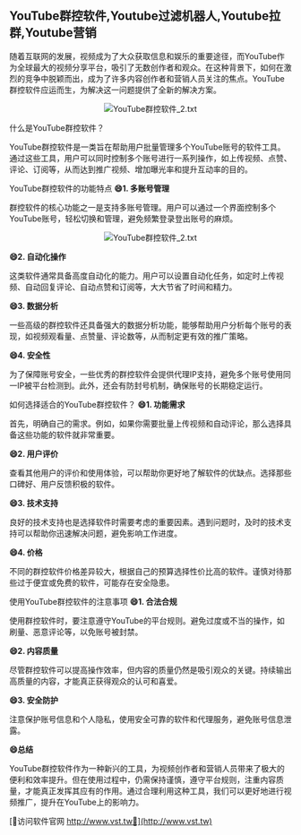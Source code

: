 ## **YouTube群控软件,Youtube过滤机器人,Youtube拉群,Youtube营销**

随着互联网的发展，视频成为了大众获取信息和娱乐的重要途径，而YouTube作为全球最大的视频分享平台，吸引了无数创作者和观众。在这种背景下，如何在激烈的竞争中脱颖而出，成为了许多内容创作者和营销人员关注的焦点。YouTube群控软件应运而生，为解决这一问题提供了全新的解决方案。

 <center><img src="https://vst.tw/MP4/tuiguang/png/1.png" alt="YouTube群控软件_2.txt"></center>

什么是YouTube群控软件？

YouTube群控软件是一类旨在帮助用户批量管理多个YouTube账号的软件工具。通过这些工具，用户可以同时控制多个账号进行一系列操作，如上传视频、点赞、评论、订阅等，从而达到推广视频、增加曝光率和提升互动率的目的。

YouTube群控软件的功能特点
**😄1. 多账号管理**

群控软件的核心功能之一是支持多账号管理。用户可以通过一个界面控制多个YouTube账号，轻松切换和管理，避免频繁登录登出账号的麻烦。

 <center><img src="https://vst.tw/MP4/tuiguang/png/2.png" alt="YouTube群控软件_2.txt"></center>

**😄2. 自动化操作**

这类软件通常具备高度自动化的能力。用户可以设置自动化任务，如定时上传视频、自动回复评论、自动点赞和订阅等，大大节省了时间和精力。

**😄3. 数据分析**

一些高级的群控软件还具备强大的数据分析功能，能够帮助用户分析每个账号的表现，如视频观看量、点赞量、评论数等，从而制定更有效的推广策略。

**😄4. 安全性**

为了保障账号安全，一些优秀的群控软件会提供代理IP支持，避免多个账号使用同一IP被平台检测到。此外，还会有防封号机制，确保账号的长期稳定运行。

如何选择适合的YouTube群控软件？
**😄1. 功能需求**

首先，明确自己的需求。例如，如果你需要批量上传视频和自动评论，那么选择具备这些功能的软件就非常重要。

**😄2. 用户评价**

查看其他用户的评价和使用体验，可以帮助你更好地了解软件的优缺点。选择那些口碑好、用户反馈积极的软件。

**😄3. 技术支持**

良好的技术支持也是选择软件时需要考虑的重要因素。遇到问题时，及时的技术支持可以帮助你迅速解决问题，避免影响工作进度。

**😄4. 价格**

不同的群控软件价格差异较大，根据自己的预算选择性价比高的软件。谨慎对待那些过于便宜或免费的软件，可能存在安全隐患。

使用YouTube群控软件的注意事项
**😄1. 合法合规**

使用群控软件时，要注意遵守YouTube的平台规则。避免过度或不当的操作，如刷量、恶意评论等，以免账号被封禁。

**😄2. 内容质量**

尽管群控软件可以提高操作效率，但内容的质量仍然是吸引观众的关键。持续输出高质量的内容，才能真正获得观众的认可和喜爱。

**😄3. 安全防护**

注意保护账号信息和个人隐私，使用安全可靠的软件和代理服务，避免账号信息泄露。

**😄总结**

YouTube群控软件作为一种新兴的工具，为视频创作者和营销人员带来了极大的便利和效率提升。但在使用过程中，仍需保持谨慎，遵守平台规则，注重内容质量，才能真正发挥其应有的作用。通过合理利用这种工具，我们可以更好地进行视频推广，提升在YouTube上的影响力。


[👻访问软件官网 http://www.vst.tw👻](http://www.vst.tw)
